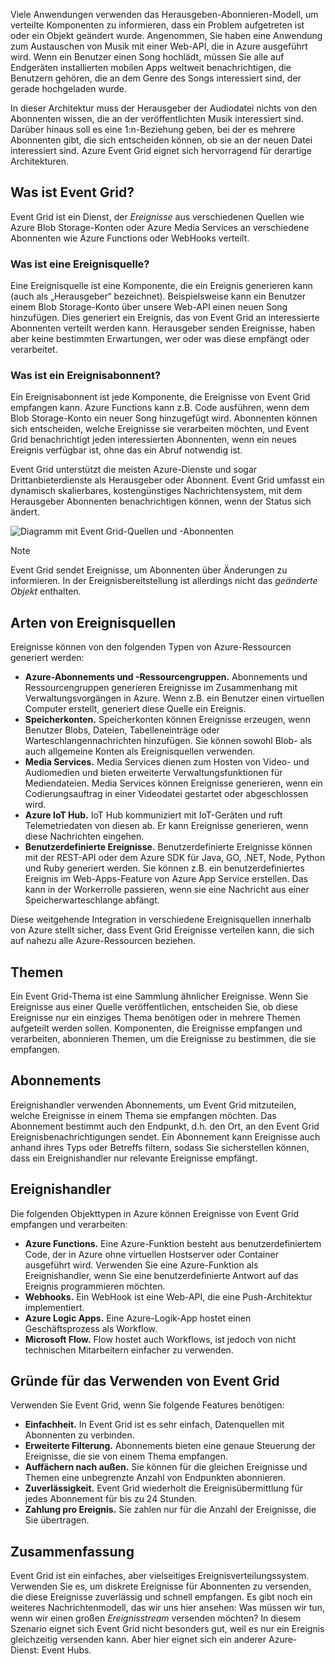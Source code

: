 Viele Anwendungen verwenden das Herausgeben-Abonnieren-Modell, um verteilte Komponenten zu informieren, dass ein Problem aufgetreten ist oder ein Objekt geändert wurde. Angenommen, Sie haben eine Anwendung zum Austauschen von Musik mit einer Web-API, die in Azure ausgeführt wird. Wenn ein Benutzer einen Song hochlädt, müssen Sie alle auf Endgeräten installierten mobilen Apps weltweit benachrichtigen, die Benutzern gehören, die an dem Genre des Songs interessiert sind, der gerade hochgeladen wurde.

In dieser Architektur muss der Herausgeber der Audiodatei nichts von den Abonnenten wissen, die an der veröffentlichten Musik interessiert sind. Darüber hinaus soll es eine 1:n-Beziehung geben, bei der es mehrere Abonnenten gibt, die sich entscheiden können, ob sie an der neuen Datei interessiert sind. Azure Event Grid eignet sich hervorragend für derartige Architekturen.

## <a name="what-is-event-grid"></a>Was ist Event Grid?
Event Grid ist ein Dienst, der _Ereignisse_ aus verschiedenen Quellen wie Azure Blob Storage-Konten oder Azure Media Services an verschiedene Abonnenten wie Azure Functions oder WebHooks verteilt.

### <a name="what-is-an-event-source"></a>Was ist eine Ereignisquelle?
Eine Ereignisquelle ist eine Komponente, die ein Ereignis generieren kann (auch als „Herausgeber“ bezeichnet). Beispielsweise kann ein Benutzer einem Blob Storage-Konto über unsere Web-API einen neuen Song hinzufügen. Dies generiert ein Ereignis, das von Event Grid an interessierte Abonnenten verteilt werden kann. Herausgeber senden Ereignisse, haben aber keine bestimmten Erwartungen, wer oder was diese empfängt oder verarbeitet.

### <a name="what-is-an-event-subscriber"></a>Was ist ein Ereignisabonnent?
Ein Ereignisabonnent ist jede Komponente, die Ereignisse von Event Grid empfangen kann. Azure Functions kann z.B. Code ausführen, wenn dem Blob Storage-Konto ein neuer Song hinzugefügt wird. Abonnenten können sich entscheiden, welche Ereignisse sie verarbeiten möchten, und Event Grid benachrichtigt jeden interessierten Abonnenten, wenn ein neues Ereignis verfügbar ist, ohne das ein Abruf notwendig ist.

Event Grid unterstützt die meisten Azure-Dienste und sogar Drittanbieterdienste als Herausgeber oder Abonnent. Event Grid umfasst ein dynamisch skalierbares, kostengünstiges Nachrichtensystem, mit dem Herausgeber Abonnenten benachrichtigen können, wenn der Status sich ändert.

![Diagramm mit Event Grid-Quellen und -Abonnenten](../images/6-event-grid.png)

> [!NOTE]
> Event Grid sendet Ereignisse, um Abonnenten über Änderungen zu informieren. In der Ereignisbereitstellung ist allerdings nicht das _geänderte Objekt_ enthalten.

## <a name="types-of-event-sources"></a>Arten von Ereignisquellen
Ereignisse können von den folgenden Typen von Azure-Ressourcen generiert werden:

- **Azure-Abonnements und -Ressourcengruppen.** Abonnements und Ressourcengruppen generieren Ereignisse im Zusammenhang mit Verwaltungsvorgängen in Azure. Wenn z.B. ein Benutzer einen virtuellen Computer erstellt, generiert diese Quelle ein Ereignis.
- **Speicherkonten.** Speicherkonten können Ereignisse erzeugen, wenn Benutzer Blobs, Dateien, Tabelleneinträge oder Warteschlangennachrichten hinzufügen. Sie können sowohl Blob- als auch allgemeine Konten als Ereignisquellen verwenden.
- **Media Services.** Media Services dienen zum Hosten von Video- und Audiomedien und bieten erweiterte Verwaltungsfunktionen für Mediendateien. Media Services können Ereignisse generieren, wenn ein Codierungsauftrag in einer Videodatei gestartet oder abgeschlossen wird.
- **Azure IoT Hub.** IoT Hub kommuniziert mit IoT-Geräten und ruft Telemetriedaten von diesen ab. Er kann Ereignisse generieren, wenn diese Nachrichten eingehen.
- **Benutzerdefinierte Ereignisse.** Benutzerdefinierte Ereignisse können mit der REST-API oder dem Azure SDK für Java, GO, .NET, Node, Python und Ruby generiert werden. Sie können z.B. ein benutzerdefiniertes Ereignis im Web-Apps-Feature von Azure App Service erstellen. Das kann in der Workerrolle passieren, wenn sie eine Nachricht aus einer Speicherwarteschlange abfängt.

Diese weitgehende Integration in verschiedene Ereignisquellen innerhalb von Azure stellt sicher, dass Event Grid Ereignisse verteilen kann, die sich auf nahezu alle Azure-Ressourcen beziehen.

## <a name="topics"></a>Themen
Ein Event Grid-Thema ist eine Sammlung ähnlicher Ereignisse. Wenn Sie Ereignisse aus einer Quelle veröffentlichen, entscheiden Sie, ob diese Ereignisse nur ein einziges Thema benötigen oder in mehrere Themen aufgeteilt werden sollen. Komponenten, die Ereignisse empfangen und verarbeiten, abonnieren Themen, um die Ereignisse zu bestimmen, die sie empfangen.

## <a name="subscriptions"></a>Abonnements
Ereignishandler verwenden Abonnements, um Event Grid mitzuteilen, welche Ereignisse in einem Thema sie empfangen möchten. Das Abonnement bestimmt auch den Endpunkt, d.h. den Ort, an den Event Grid Ereignisbenachrichtigungen sendet. Ein Abonnement kann Ereignisse auch anhand ihres Typs oder Betreffs filtern, sodass Sie sicherstellen können, dass ein Ereignishandler nur relevante Ereignisse empfängt.

## <a name="event-handlers"></a>Ereignishandler
Die folgenden Objekttypen in Azure können Ereignisse von Event Grid empfangen und verarbeiten:

- **Azure Functions.** Eine Azure-Funktion besteht aus benutzerdefiniertem Code, der in Azure ohne virtuellen Hostserver oder Container ausgeführt wird. Verwenden Sie eine Azure-Funktion als Ereignishandler, wenn Sie eine benutzerdefinierte Antwort auf das Ereignis programmieren möchten.
- **Webhooks.** Ein WebHook ist eine Web-API, die eine Push-Architektur implementiert.
- **Azure Logic Apps.** Eine Azure-Logik-App hostet einen Geschäftsprozess als Workflow.
- **Microsoft Flow.** Flow hostet auch Workflows, ist jedoch von nicht technischen Mitarbeitern einfacher zu verwenden.

## <a name="should-you-use-event-grid"></a>Gründe für das Verwenden von Event Grid
Verwenden Sie Event Grid, wenn Sie folgende Features benötigen:

- **Einfachheit.** In Event Grid ist es sehr einfach, Datenquellen mit Abonnenten zu verbinden.
- **Erweiterte Filterung.** Abonnements bieten eine genaue Steuerung der Ereignisse, die sie von einem Thema empfangen.
- **Auffächern nach außen.** Sie können für die gleichen Ereignisse und Themen eine unbegrenzte Anzahl von Endpunkten abonnieren.
- **Zuverlässigkeit.** Event Grid wiederholt die Ereignisübermittlung für jedes Abonnement für bis zu 24 Stunden.
- **Zahlung pro Ereignis.** Sie zahlen nur für die Anzahl der Ereignisse, die Sie übertragen.

## <a name="summary"></a>Zusammenfassung
Event Grid ist ein einfaches, aber vielseitiges Ereignisverteilungssystem. Verwenden Sie es, um diskrete Ereignisse für Abonnenten zu versenden, die diese Ereignisse zuverlässig und schnell empfangen. Es gibt noch ein weiteres Nachrichtenmodell, das wir uns hier ansehen: Was müssen wir tun, wenn wir einen großen _Ereignisstream_ versenden möchten? In diesem Szenario eignet sich Event Grid nicht besonders gut, weil es nur ein Ereignis gleichzeitig versenden kann. Aber hier eignet sich ein anderer Azure-Dienst: Event Hubs.